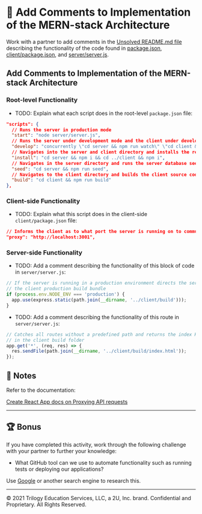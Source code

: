 # 📐 Add Comments to Implementation of the MERN-stack Architecture

Work with a partner to add comments in the [Unsolved README.md file](./Unsolved/README.md) describing the functionality of the code found in [package.json](./Unsolved/package.json), [client/package.json](./Unsolved/client/package.json), and [server/server.js](./Unsolved/server/server.js).

## Add Comments to Implementation of the MERN-stack Architecture

### Root-level Functionality

* TODO: Explain what each script does in the root-level `package.json` file:

```json
"scripts": {
  // Runs the server in production mode
  "start": "node server/server.js",
  // Runs the server under development mode and the client under development mode at the same time
  "develop": "concurrently \"cd server && npm run watch\" \"cd client && npm start\"",
  // Navigates into the server and client directory and installs the required Node packages
  "install": "cd server && npm i && cd ../client && npm i",
  // Navigates in the server directory and runs the server database seed script
  "seed": "cd server && npm run seed",
  // Navigates to the client directory and builds the client source code to a single optimized bundle
  "build": "cd client && npm run build"
},
```

### Client-side Functionality

* TODO: Explain what this script does in the client-side `client/package.json` file:

```json
// Informs the client as to what port the server is running on to communicate with it
"proxy": "http://localhost:3001",
```

### Server-side Functionality
* TODO: Add a comment describing the functionality of this block of code in `server/server.js`:

```js
// If the server is running in a production environment directs the server to use the public folder that contains
// the client production build bundle
if (process.env.NODE_ENV === 'production') {
  app.use(express.static(path.join(__dirname, '../client/build')));
}
```

* TODO: Add a comment describing the functionality of this route in `server/server.js`:

```js
// Catches all routes without a predefined path and returns the index HTML
// in the client build folder
app.get('*', (req, res) => {
  res.sendFile(path.join(__dirname, '../client/build/index.html'));
});
```


## 📝 Notes

Refer to the documentation: 

[Create React App docs on Proxying API requests](https://create-react-app.dev/docs/proxying-api-requests-in-development)

---

## 🏆 Bonus

If you have completed this activity, work through the following challenge with your partner to further your knowledge:

* What GitHub tool can we use to automate functionality such as running tests or deploying our applications?

Use [Google](https://www.google.com) or another search engine to research this.

---

© 2021 Trilogy Education Services, LLC, a 2U, Inc. brand. Confidential and Proprietary. All Rights Reserved.

